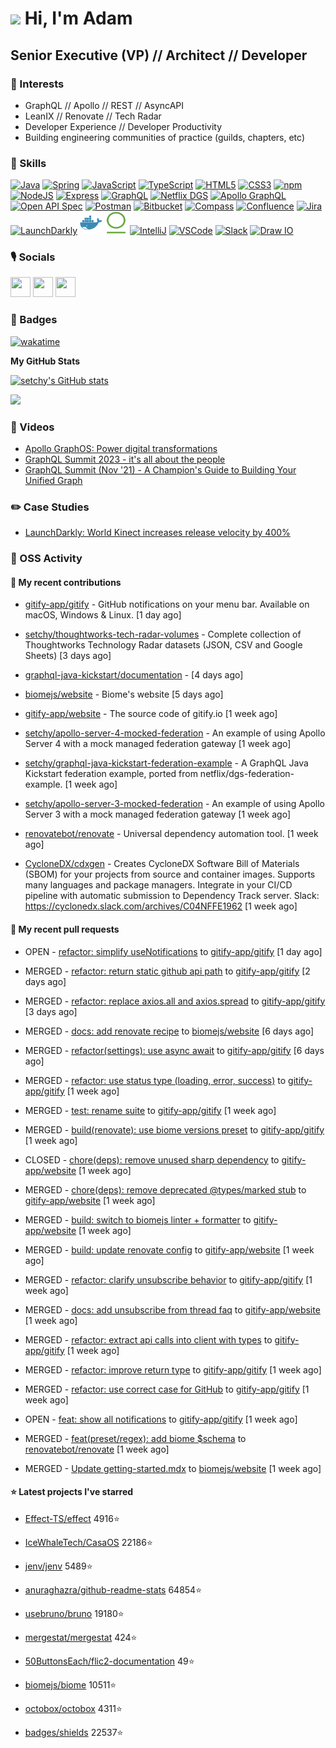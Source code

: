 ![](https://user-images.githubusercontent.com/18350557/176309783-0785949b-9127-417c-8b55-ab5a4333674e.gif) Hi, I'm Adam
============================================================================================================================

Senior Executive (VP) // Architect // Developer
-----------------------------------------------

### 🔭 Interests

- GraphQL // Apollo // REST // AsyncAPI
- LeanIX // Renovate // Tech Radar
- Developer Experience // Developer Productivity
- Building engineering communities of practice (guilds, chapters, etc)

### 💪 Skills

<p align="left">
  <a href="https://www.oracle.com/java/" target="_blank" rel="noreferrer"><img src="https://raw.githubusercontent.com/danielcranney/readme-generator/main/public/icons/skills/java-colored.svg" width="36" height="36" alt="Java" /></a>
  <a href="https://spring.io/" target="_blank" rel="noreferrer"><img src="https://cdn.worldvectorlogo.com/logos/spring-3.svg" width="36" height="36" alt="Spring" /></a> 
  <a href="https://developer.mozilla.org/en-US/docs/Web/JavaScript" target="_blank" rel="noreferrer"><img src="https://raw.githubusercontent.com/danielcranney/readme-generator/main/public/icons/skills/javascript-colored.svg" width="36" height="36" alt="JavaScript" /></a>
  <a href="https://www.typescriptlang.org/" target="_blank" rel="noreferrer"><img src="https://raw.githubusercontent.com/danielcranney/readme-generator/main/public/icons/skills/typescript-colored.svg" width="36" height="36" alt="TypeScript" /></a>
  <a href="https://developer.mozilla.org/en-US/docs/Glossary/HTML5" target="_blank" rel="noreferrer"><img src="https://raw.githubusercontent.com/danielcranney/readme-generator/main/public/icons/skills/html5-colored.svg" width="36" height="36" alt="HTML5" /></a>
  <a href="https://www.w3.org/TR/CSS/#css" target="_blank" rel="noreferrer"><img src="https://raw.githubusercontent.com/danielcranney/readme-generator/main/public/icons/skills/css3-colored.svg" width="36" height="36" alt="CSS3" /></a>
  <a href="https://www.npmjs.com//" target="_blank" rel="noreferrer"><img src="https://cdn.worldvectorlogo.com/logos/npm-square-red-1.svg" width="36" height="36" alt="npm" /></a>
  <a href="https://nodejs.org/en/" target="_blank" rel="noreferrer"><img src="https://raw.githubusercontent.com/danielcranney/readme-generator/main/public/icons/skills/nodejs-colored.svg" width="36" height="36" alt="NodeJS" /></a>
  <a href="https://expressjs.com/" target="_blank" rel="noreferrer"><img src="https://raw.githubusercontent.com/danielcranney/readme-generator/main/public/icons/skills/express-colored.svg" width="36" height="36" alt="Express" /></a>
  <a href="https://graphql.org/" target="_blank" rel="noreferrer"><img src="https://raw.githubusercontent.com/danielcranney/readme-generator/main/public/icons/skills/graphql-colored.svg" width="36" height="36" alt="GraphQL" /></a>
  <a href="https://netflix.github.io/dgs/" target="_blank" rel="noreferrer"><img src="https://raw.githubusercontent.com/Netflix/dgs/main/docs/images/dgs-framework-brand/Icon/dgs-icon--blue.svg" width="36" height="36" alt="Netflix DGS" /></a>
  <a href="https://apollographql.com/" target="_blank" rel="noreferrer"><img src="https://cdn.worldvectorlogo.com/logos/apollo-graphql-compact.svg" width="36" height="36" alt="Apollo GraphQL" /></a>
  <a href="https://swagger.io/specification/" target="_blank" rel="noreferrer"><img src="https://cdn.worldvectorlogo.com/logos/openapi-1.svg" width="36" height="36" alt="Open API Spec" /></a>
  <a href="https://www.postman.com//" target="_blank" rel="noreferrer"><img src="https://cdn.worldvectorlogo.com/logos/postman.svg" width="36" height="36" alt="Postman" /></a>
  <a href="https://www.atlassian.com/software/bitbucket" target="_blank" rel="noreferrer"><img src="https://cdn.worldvectorlogo.com/logos/bitbucket-icon.svg" width="36" height="36" alt="Bitbucket" /></a>
  <a href="https://www.atlassian.com/software/compass" target="_blank" rel="noreferrer"><img src="https://cdn.worldvectorlogo.com/logos/atlassian-compass-1.svg" width="36" height="36" alt="Compass" /></a>
  <a href="https://www.atlassian.com/software/confluence" target="_blank" rel="noreferrer"><img src="https://cdn.worldvectorlogo.com/logos/confluence-1.svg" width="36" height="36" alt="Confluence" /></a>
  <a href="https://www.atlassian.com/software/jira" target="_blank" rel="noreferrer"><img src="https://cdn.worldvectorlogo.com/logos/jira-1.svg" width="36" height="36" alt="Jira" /></a>
  <a href="https://launchdarkly.com/" target="_blank" rel="noreferrer"><img src="https://cdn.worldvectorlogo.com/logos/launchdarkly-2.svg" width="36" height="36" alt="LaunchDarkly" /></a>
  <a href="https://docker.com/" target="_blank" rel="noreferrer"><img src="https://raw.githubusercontent.com/nx211/homer-icons/master/png/docker.png" width="36" height="36" alt="Docker" /></a>
  <a href="https://jfrog.com/artifactory/" target="_blank" rel="noreferrer"><img src="https://raw.githubusercontent.com/nx211/homer-icons/master/png/artifactory.png" width="36" height="36" alt="Artifactory" /></a>
  <a href="https://www.jetbrains.com/idea/" target="_blank" rel="noreferrer"><img src="https://cdn.worldvectorlogo.com/logos/intellij-idea-1.svg" width="36" height="36" alt="IntelliJ" /></a>
  <a href="https://code.visualstudio.com/" target="_blank" rel="noreferrer"><img src="https://cdn.worldvectorlogo.com/logos/visual-studio-code-1.svg" width="36" height="36" alt="VSCode" /></a>
  <a href="https://slack.com/" target="_blank" rel="noreferrer"><img src="https://cdn.worldvectorlogo.com/logos/slack-new-logo.svg" width="36" height="36" alt="Slack" /></a>
  <a href="https://drawio-app.com/" target="_blank" rel="noreferrer"><img src="https://cdn.worldvectorlogo.com/logos/draw-io.svg" width="36" height="36" alt="Draw IO" /></a>
</p>

                      

### 🎙️ Socials
                  
<p align="left">
  <a href="https://www.github.com/setchy" target="_blank" rel="noreferrer"><img src="https://raw.githubusercontent.com/danielcranney/readme-generator/main/public/icons/socials/github.svg" width="32" height="32" /></a>
  <a href="https://www.linkedin.com/in/adamsetch" target="_blank" rel="noreferrer"><img src="https://raw.githubusercontent.com/danielcranney/readme-generator/main/public/icons/socials/linkedin.svg" width="32" height="32" /></a>
  <a href="https://www.twitter.com/setchy87" target="_blank" rel="noreferrer"><img src="https://raw.githubusercontent.com/danielcranney/readme-generator/main/public/icons/socials/twitter.svg" width="32" height="32" /></a>
</p>

### 📛 Badges

[![wakatime](https://wakatime.com/badge/user/2b948ae2-4be1-4020-8a57-7de60b53fe1d.svg)](https://wakatime.com/@2b948ae2-4be1-4020-8a57-7de60b53fe1d)

<b>My GitHub Stats</b>

<a href="http://www.github.com/setchy"><img src="https://github-readme-stats.vercel.app/api?username=setchy&show_icons=true&hide=&count_private=true&title_color=0891b2&text_color=ffffff&icon_color=0891b2&bg_color=1c1917&hide_border=true&show_icons=true" alt="setchy's GitHub stats" /></a>

<a href="http://www.github.com/setchy"><img src="https://github-readme-streak-stats.herokuapp.com/?user=setchy&stroke=ffffff&background=1c1917&ring=0891b2&fire=0891b2&currStreakNum=ffffff&currStreakLabel=0891b2&sideNums=ffffff&sideLabels=ffffff&dates=ffffff&hide_border=true" /></a>

### 📼 Videos

- [Apollo GraphOS: Power digital transformations](https://www.apollographql.com/enterprise?wvideo=4fu2lsjssc)
- [GraphQL Summit 2023 - it's all about the people](https://www.youtube.com/watch?v=090IWEcHbJc)
- [GraphQL Summit (Nov '21) - A Champion's Guide to Building Your Unified Graph](https://www.apollographql.com/events/roundtable/graphql-summit-november-2021/a-champions-guide-to-building-your-unified-graph)

### ✏️ Case Studies

- [LaunchDarkly: World Kinect increases release velocity by 400%](https://launchdarkly.com/case-studies/world-kinect/)

### 🎯 OSS Activity
#### 🚀 My recent contributions



- [gitify-app/gitify](https://github.com/gitify-app/gitify) - GitHub notifications on your menu bar. Available on macOS, Windows &amp; Linux. [1 day ago]

- [setchy/thoughtworks-tech-radar-volumes](https://github.com/setchy/thoughtworks-tech-radar-volumes) - Complete collection of Thoughtworks Technology Radar datasets (JSON, CSV and Google Sheets) [3 days ago]

- [graphql-java-kickstart/documentation](https://github.com/graphql-java-kickstart/documentation) -  [4 days ago]

- [biomejs/website](https://github.com/biomejs/website) - Biome&#39;s website [5 days ago]

- [gitify-app/website](https://github.com/gitify-app/website) - The source code of gitify.io [1 week ago]

- [setchy/apollo-server-4-mocked-federation](https://github.com/setchy/apollo-server-4-mocked-federation) - An example of using Apollo Server 4 with a mock managed federation gateway [1 week ago]

- [setchy/graphql-java-kickstart-federation-example](https://github.com/setchy/graphql-java-kickstart-federation-example) - A GraphQL Java Kickstart federation example, ported from netflix/dgs-federation-example. [1 week ago]

- [setchy/apollo-server-3-mocked-federation](https://github.com/setchy/apollo-server-3-mocked-federation) - An example of using Apollo Server 3 with a mock managed federation gateway [1 week ago]

- [renovatebot/renovate](https://github.com/renovatebot/renovate) - Universal dependency automation tool. [1 week ago]

- [CycloneDX/cdxgen](https://github.com/CycloneDX/cdxgen) - Creates CycloneDX Software Bill of Materials (SBOM) for your projects from source and container images. Supports many languages and package managers. Integrate in your CI/CD pipeline with automatic submission to Dependency Track server. Slack: https://cyclonedx.slack.com/archives/C04NFFE1962 [1 week ago]

#### 🎉 My recent pull requests



- OPEN - [refactor: simplify useNotifications](https://github.com/gitify-app/gitify/pull/1070) to [gitify-app/gitify](https://github.com/gitify-app/gitify) [1 day ago]

- MERGED - [refactor: return static github api path](https://github.com/gitify-app/gitify/pull/1064) to [gitify-app/gitify](https://github.com/gitify-app/gitify) [2 days ago]

- MERGED - [refactor: replace axios.all and axios.spread](https://github.com/gitify-app/gitify/pull/1063) to [gitify-app/gitify](https://github.com/gitify-app/gitify) [3 days ago]

- MERGED - [docs: add renovate recipe](https://github.com/biomejs/website/pull/140) to [biomejs/website](https://github.com/biomejs/website) [6 days ago]

- MERGED - [refactor(settings): use async await](https://github.com/gitify-app/gitify/pull/1062) to [gitify-app/gitify](https://github.com/gitify-app/gitify) [6 days ago]

- MERGED - [refactor: use status type (loading, error, success)](https://github.com/gitify-app/gitify/pull/1061) to [gitify-app/gitify](https://github.com/gitify-app/gitify) [1 week ago]

- MERGED - [test: rename suite](https://github.com/gitify-app/gitify/pull/1060) to [gitify-app/gitify](https://github.com/gitify-app/gitify) [1 week ago]

- MERGED - [build(renovate): use biome versions preset](https://github.com/gitify-app/gitify/pull/1058) to [gitify-app/gitify](https://github.com/gitify-app/gitify) [1 week ago]

- CLOSED - [chore(deps): remove unused sharp dependency](https://github.com/gitify-app/website/pull/115) to [gitify-app/website](https://github.com/gitify-app/website) [1 week ago]

- MERGED - [chore(deps): remove deprecated @types/marked stub](https://github.com/gitify-app/website/pull/114) to [gitify-app/website](https://github.com/gitify-app/website) [1 week ago]

- MERGED - [build: switch to biomejs linter &#43; formatter](https://github.com/gitify-app/website/pull/113) to [gitify-app/website](https://github.com/gitify-app/website) [1 week ago]

- MERGED - [build: update renovate config](https://github.com/gitify-app/website/pull/112) to [gitify-app/website](https://github.com/gitify-app/website) [1 week ago]

- MERGED - [refactor: clarify unsubscribe behavior](https://github.com/gitify-app/gitify/pull/1057) to [gitify-app/gitify](https://github.com/gitify-app/gitify) [1 week ago]

- MERGED - [docs: add unsubscribe from thread faq](https://github.com/gitify-app/website/pull/111) to [gitify-app/website](https://github.com/gitify-app/website) [1 week ago]

- MERGED - [refactor: extract api calls into client with types](https://github.com/gitify-app/gitify/pull/1056) to [gitify-app/gitify](https://github.com/gitify-app/gitify) [1 week ago]

- MERGED - [refactor: improve return type](https://github.com/gitify-app/gitify/pull/1054) to [gitify-app/gitify](https://github.com/gitify-app/gitify) [1 week ago]

- MERGED - [refactor: use correct case for GitHub](https://github.com/gitify-app/gitify/pull/1053) to [gitify-app/gitify](https://github.com/gitify-app/gitify) [1 week ago]

- OPEN - [feat: show all notifications](https://github.com/gitify-app/gitify/pull/1052) to [gitify-app/gitify](https://github.com/gitify-app/gitify) [1 week ago]

- MERGED - [feat(preset/regex): add biome $schema](https://github.com/renovatebot/renovate/pull/28537) to [renovatebot/renovate](https://github.com/renovatebot/renovate) [1 week ago]

- MERGED - [Update getting-started.mdx](https://github.com/biomejs/website/pull/92) to [biomejs/website](https://github.com/biomejs/website) [1 week ago]

#### ⭐ Latest projects I've starred



- [Effect-TS/effect](https://github.com/Effect-TS/effect) 4916⭐

- [IceWhaleTech/CasaOS](https://github.com/IceWhaleTech/CasaOS) 22186⭐

- [jenv/jenv](https://github.com/jenv/jenv) 5489⭐

- [anuraghazra/github-readme-stats](https://github.com/anuraghazra/github-readme-stats) 64854⭐

- [usebruno/bruno](https://github.com/usebruno/bruno) 19180⭐

- [mergestat/mergestat](https://github.com/mergestat/mergestat) 424⭐

- [50ButtonsEach/flic2-documentation](https://github.com/50ButtonsEach/flic2-documentation) 49⭐

- [biomejs/biome](https://github.com/biomejs/biome) 10511⭐

- [octobox/octobox](https://github.com/octobox/octobox) 4311⭐

- [badges/shields](https://github.com/badges/shields) 22537⭐


